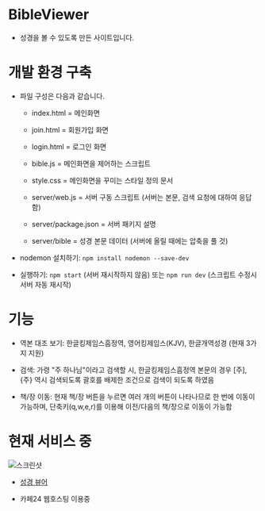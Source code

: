 # BibleViewer

  - 성경을 볼 수 있도록 만든 사이트입니다.

# 개발 환경 구축

  - 파일 구성은 다음과 같습니다.
  
    - index.html = 메인화면
    
    - join.html = 회원가입 화면
    
    - login.html = 로그인 화면

    - bible.js = 메인화면을 제어하는 스크립트

    - style.css = 메인화면을 꾸미는 스타일 정의 문서
    
    - server/web.js = 서버 구동 스크립트 (서버는 본문, 검색 요청에 대하여 응답함)

    - server/package.json = 서버 패키지 설명
    
    - server/bible = 성경 본문 데이터 (서버에 올릴 때에는 압축을 풀 것)

  - nodemon 설치하기: `npm install nodemon --save-dev`

  - 실행하기: `npm start` (서버 재시작하지 않음) 또는 `npm run dev` (스크립트 수정시 서버 자동 재시작)

# 기능

  - 역본 대조 보기: 한글킹제임스흠정역, 영어킹제임스(KJV), 한글개역성경 (현재 3가지 지원)
  
  - 검색: 가령 "주 하나님"이라고 검색할 시, 한글킹제임스흠정역 본문의 경우 [주], {주} 역시 검색되도록 괄호를 배제한 조건으로 검색이 되도록 하였음
  
  - 책/장 이동: 현재 책/장 버튼을 누르면 여러 개의 버튼이 나타나므로 한 번에 이동이 가능하며, 단축키(q,w,e,r)를 이용해 이전/다음의 책/장으로 이동이 가능함

# 현재 서비스 중
  
![스크린샷](https://user-images.githubusercontent.com/16474083/204410530-ec085be5-bb4d-463e-b50d-50f187d9b020.png)

  - [성경 뷰어](http://peacemaker84.dothome.co.kr/BibleViewer/index.html)
  
  - 카페24 웹호스팅 이용중
